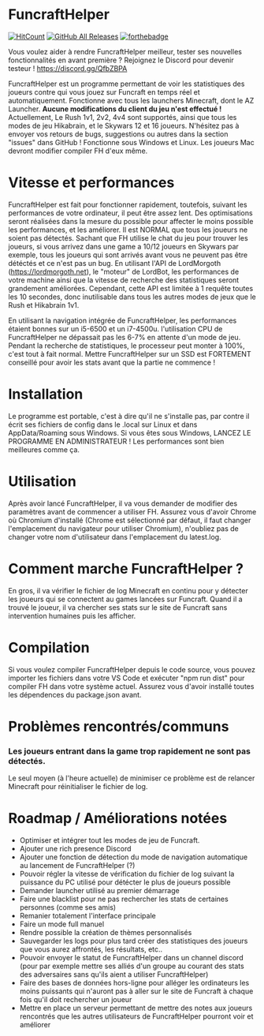 # FuncraftHelper
[![HitCount](http://hits.dwyl.com/MasterIO02/FuncraftHelper.svg)](http://hits.dwyl.com/MasterIO02/FuncraftHelper)
[![GitHub All Releases](https://img.shields.io/github/downloads/MasterIO02/FuncraftHelper/total.svg)](https://github.com/MasterIO02/FuncraftHelper/releases/)
[![forthebadge](https://forthebadge.com/images/badges/compatibility-club-penguin.svg)](https://forthebadge.com)

Vous voulez aider à rendre FuncraftHelper meilleur, tester ses nouvelles fonctionnalités en avant première ? Rejoignez le Discord pour devenir testeur !
https://discord.gg/QfbZBPA

FuncraftHelper est un programme permettant de voir les statistiques des joueurs contre qui vous jouez sur Funcraft en temps réel et automatiquement.
Fonctionne avec tous les launchers Minecraft, dont le AZ Launcher. **Aucune modifications du client du jeu n'est effectué !**
Actuellement, Le Rush 1v1, 2v2, 4v4 sont supportés, ainsi que tous les modes de jeu Hikabrain, et le Skywars 12 et 16 joueurs.
N'hésitez pas à envoyer vos retours de bugs, suggestions ou autres dans la section "issues" dans GitHub !
Fonctionne sous Windows et Linux. Les joueurs Mac devront modifier compiler FH d'eux même.

# Vitesse et performances
FuncraftHelper est fait pour fonctionner rapidement, toutefois, suivant les performances de votre ordinateur, il peut être assez lent. Des optimisations seront réalisées dans la mesure du possible pour affecter le moins possible les performances, et les améliorer.
Il est NORMAL que tous les joueurs ne soient pas détectés. Sachant que FH utilise le chat du jeu pour trouver les joueurs, si vous arrivez dans une game a 10/12 joueurs en Skywars par exemple, tous les joueurs qui sont arrivés avant vous ne peuvent pas être détéctés et ce n'est pas un bug.
En utilisant l'API de LordMorgoth (https://lordmorgoth.net), le "moteur" de LordBot, les performances de votre machine ainsi que la vitesse de recherche des statistiques seront grandement améliorées. Cependant, cette API est limitée à 1 requête toutes les 10 secondes, donc inutilisable dans tous les autres modes de jeux que le Rush et Hikabrain 1v1.

En utilisant la navigation intégrée de FuncraftHelper, les performances étaient bonnes sur un i5-6500 et un i7-4500u. l'utilisation CPU de FuncraftHelper ne dépassait pas les 6-7% en attente d'un mode de jeu. 
Pendant la recherche de statistiques, le processeur peut monter à 100%, c'est tout à fait normal. Mettre FuncraftHelper sur un SSD est FORTEMENT conseillé pour avoir les stats avant que la partie ne commence !

# Installation
Le programme est portable, c'est à dire qu'il ne s'installe pas, par contre il écrit ses fichiers de config dans le .local sur Linux et dans AppData/Roaming sous Windows.
Si vous êtes sous Windows, LANCEZ LE PROGRAMME EN ADMINISTRATEUR ! Les performances sont bien meilleures comme ça. 

# Utilisation
Après avoir lancé FuncraftHelper, il va vous demander de modifier des paramètres avant de commencer a utiliser FH.
Assurez vous d'avoir Chrome où Chromium d'installé (Chrome est sélectionné par défaut, il faut changer l'emplacement du navigateur pour utiliser Chromium), n'oubliez pas de changer votre nom d'utilisateur dans l'emplacement du latest.log.

# Comment marche FuncraftHelper ?
En gros, il va vérifier le fichier de log Minecraft en continu pour y détecter les joueurs qui se connectent au games lancées sur Funcraft. Quand il a trouvé le joueur, il va chercher ses stats sur le site de Funcraft sans intervention humaines puis les afficher. 

# Compilation
Si vous voulez compiler FuncraftHelper depuis le code source, vous pouvez importer les fichiers dans votre VS Code et exécuter "npm run dist" pour compiler FH dans votre système actuel. Assurez vous d'avoir installé toutes les dépendences du package.json avant.

# Problèmes rencontrés/communs
### Les joueurs entrant dans la game trop rapidement ne sont pas détectés.
Le seul moyen (à l'heure actuelle) de minimiser ce problème est de relancer Minecraft pour réinitialiser le fichier de log.

# Roadmap / Améliorations notées
- Optimiser et intégrer tout les modes de jeu de Funcraft.
- Ajouter une rich presence Discord
- Ajouter une fonction de détection du mode de navigation automatique au lancement de FuncraftHelper (?)
- Pouvoir régler la vitesse de vérification du fichier de log suivant la puissance du PC utilisé pour détécter le plus de joueurs possible
- Demander launcher utilisé au premier démarrage
- Faire une blacklist pour ne pas rechercher les stats de certaines personnes (comme ses amis)
- Remanier totalement l'interface principale
- Faire un mode full manuel
- Rendre possible la création de thèmes personnalisés
- Sauvegarder les logs pour plus tard créer des statistiques des joueurs que vous aurez affrontés, les résultats, etc..
- Pouvoir envoyer le statut de FuncraftHelper dans un channel discord (pour par exemple mettre ses alliés d'un groupe au courant des stats des adversaires sans qu'ils aient a utiliser FuncraftHelper)
- Faire des bases de données hors-ligne pour alléger les ordinateurs les moins puissants qui n'auront pas à aller sur le site de Funcraft à chaque fois qu'il doit rechercher un joueur
- Mettre en place un serveur permettant de mettre des notes aux joueurs rencontrés que les autres utilisateurs de FuncraftHelper pourront voir et améliorer
